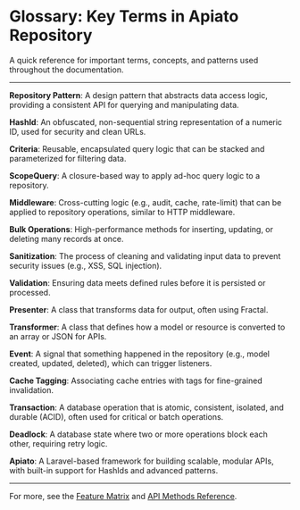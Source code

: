 # Glossary: Key Terms in Apiato Repository

A quick reference for important terms, concepts, and patterns used throughout the documentation.

---

**Repository Pattern**: A design pattern that abstracts data access logic, providing a consistent API for querying and manipulating data.

**HashId**: An obfuscated, non-sequential string representation of a numeric ID, used for security and clean URLs.

**Criteria**: Reusable, encapsulated query logic that can be stacked and parameterized for filtering data.

**ScopeQuery**: A closure-based way to apply ad-hoc query logic to a repository.

**Middleware**: Cross-cutting logic (e.g., audit, cache, rate-limit) that can be applied to repository operations, similar to HTTP middleware.

**Bulk Operations**: High-performance methods for inserting, updating, or deleting many records at once.

**Sanitization**: The process of cleaning and validating input data to prevent security issues (e.g., XSS, SQL injection).

**Validation**: Ensuring data meets defined rules before it is persisted or processed.

**Presenter**: A class that transforms data for output, often using Fractal.

**Transformer**: A class that defines how a model or resource is converted to an array or JSON for APIs.

**Event**: A signal that something happened in the repository (e.g., model created, updated, deleted), which can trigger listeners.

**Cache Tagging**: Associating cache entries with tags for fine-grained invalidation.

**Transaction**: A database operation that is atomic, consistent, isolated, and durable (ACID), often used for critical or batch operations.

**Deadlock**: A database state where two or more operations block each other, requiring retry logic.

**Apiato**: A Laravel-based framework for building scalable, modular APIs, with built-in support for HashIds and advanced patterns.

---

For more, see the [Feature Matrix](feature-matrix.md) and [API Methods Reference](reference/api-methods.md).
